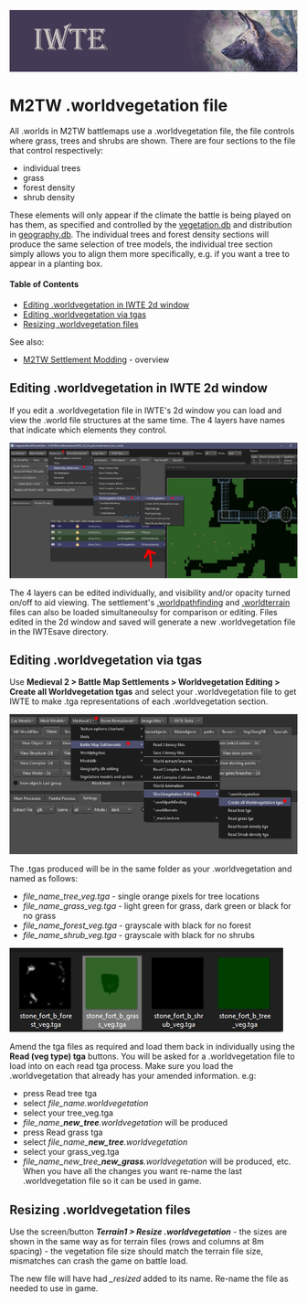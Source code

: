 ![IWTE banner](../IWTEgithub_images/IWTEbanner.jpg)
# M2TW .worldvegetation file

All .worlds in M2TW battlemaps use a .worldvegetation file, the file controls where grass, trees and shrubs are shown.  There are four sections to the file that control respectively:

* individual trees
* grass
* forest density
* shrub density

These elements will only appear if the climate the battle is being played on has them, as specified and controlled by the [vegetation.db](M2_vegetation_db.md) and distribution in [geography.db](geography_db.md#m2-specific-elements).  The individual trees and forest density sections will produce the same selection of tree models, the individual tree section simply allows you to align them more specifically, e.g. if you want a tree to appear in a planting box.

#### Table of Contents

* [Editing .worldvegetation in IWTE 2d window](#editing-worldvegetation-in-iwte-2d-window)
* [Editing .worldvegetation via tgas](editing-worldvegetation-via-tgas)
* [Resizing .worldvegetation files](#resizing-worldvegetation-files)

See also:
* [M2TW Settlement Modding](M2_Settlement_Modding.md#m2tw-settlement-modding) - overview


## Editing .worldvegetation in IWTE 2d window

If you edit a .worldvegetation file in IWTE's 2d window you can load and view the .world file structures at the same time.
The 4 layers have names that indicate which elements they control.

![/M2_worldvegetation_2dwindow.jpg](../IWTEgithub_images//M2_worldvegetation_2dwindow.jpg)

The 4 layers can be edited individually, and visibility and/or opacity turned on/off to aid viewing.  The settlement's [.worldpathfinding](M2_worldpathfinding.md) and [.worldterrain](M2_worldterrain.md) files can also be loaded simultaneoulsy for comparison or editing. Files edited in the 2d window and saved will generate a new .worldvegetation file in the IWTEsave directory.

## Editing .worldvegetation via tgas

Use **Medieval 2 > Battle Map Settlements > Worldvegetation Editing > Create all Worldvegetation tgas** and select your .worldvegetation file to get IWTE to make .tga representations of each .worldvegetation section.

![M2_worldvegetation_create_tgas](../IWTEgithub_images/M2_worldvegetation_create_tgas.jpg)

The .tgas produced will be in the same folder as your .worldvegetation and named as follows:
* *file_name_tree_veg.tga* - single orange pixels for tree locations
* *file_name_grass_veg.tga* - light green for grass, dark green or black for no grass
* *file_name_forest_veg.tga* - grayscale with black for no forest
* *file_name_shrub_veg.tga* - grayscale with black for no shrubs

![M2_worldvegetation_tgas](../IWTEgithub_images/M2_worldvegetation_tgas.jpg)

Amend the tga files as required and load them back in individually using the **Read (veg type) tga** buttons.  You will be asked for a .worldvegetation file to load into on each read tga process. Make sure you load the .worldvegetation that already has your amended information. e.g:
* press Read tree tga
* select *file_name.worldvegetation*
* select your tree_veg.tga
* *file_name_**new_tree**.worldvegetation* will be produced
* press Read grass tga
* select *file_name_**new_tree**.worldvegetation*
* select your grass_veg.tga
* *file_name_new_tree_**new_grass**.worldvegetation* will be produced, etc.
When you have all the changes you want re-name the last .worldvegetation file so it can be used in game.

## Resizing .worldvegetation files

Use the screen/button ***Terrain1 > Resize .worldvegetation*** - the sizes are shown in the same way as for terrain files (rows and columns at 8m spacing) - the vegetation file size should match the terrain file size, mismatches can crash the game on battle load.  

The new file will have had *_resized* added to its name.  Re-name the file as needed to use in game.

